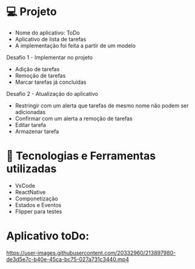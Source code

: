 # :computer: Projeto
- Nome do aplicativo: ToDo
- Aplicativo de lista de tarefas
- A implementação foi feita a partir de um modelo

Desafio 1 - Implementar no projeto
- Adição de tarefas
- Remoção de tarefas
- Marcar tarefas já concluídas

Desafio 2 - Atualização do aplicativo 
- Restringir com um alerta que tarefas de mesmo nome não podem ser adicionadas
- Confirmar com um alerta a remoção de tarefas
- Editar tarefa
- Armazenar tarefa

# :robot: Tecnologias e Ferramentas utilizadas
- VsCode
- ReactNative
- Componetização
- Estados e Eventos
- Flipper para testes

# Aplicativo toDo:


https://user-images.githubusercontent.com/20332960/213897980-de3d5e7c-b40e-45ca-bc75-027a731c3440.mp4

